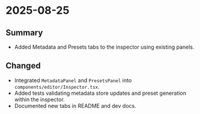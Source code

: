# 2025-08-25

## Summary
- Added Metadata and Presets tabs to the inspector using existing panels.

## Changed
- Integrated `MetadataPanel` and `PresetsPanel` into `components/editor/Inspector.tsx`.
- Added tests validating metadata store updates and preset generation within the inspector.
- Documented new tabs in README and dev docs.
